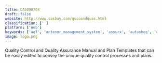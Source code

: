 ```yaml
---
title: CAS090704
draft: false 
website: http://www.casbuy.com/qucoandquas.html
classification: ['']
platform: ['Web']
keywords: ['aqf', 'antenor_management_system', 'assurx', 'autosheq', 'cqs_training_management_system', 'checkbuster', 'flinkiso', 'grand_avenue_software', 'momentum_qms', 'realitycharting', 'reva_qms', 'solabs_qm', 'sistrade_print_quality_control', 'spade', 'stonemontqc', 'the_lean_machine', 'winspc', 'zetasafe', 'isotracker']
image: logo.png
---
```

Quality Control and Quality Assurance Manual and Plan Templates that can be easily edited to convey the unique quality control  processes and plans.